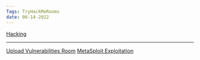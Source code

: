 ```yaml
---
Tags: TryHackMeRooms
date: 06-14-2022
---
```


[Hacking](./Hacking.md)

---

[Upload Vulnerabilities Room](./UploadVulnerabilitiesRoom.md)
[MetaSploit Exploitation](./MetaSploitExploitation.md)

